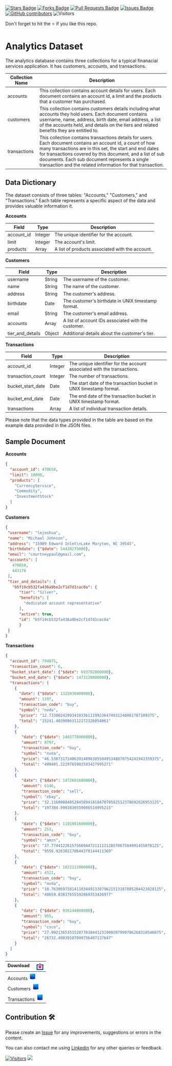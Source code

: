 <a href="https://github.com/drshahizan/dataset/stargazers"><img src="https://img.shields.io/github/stars/drshahizan/dataset" alt="Stars Badge"/></a>
<a href="https://github.com/drshahizan/dataset/network/members"><img src="https://img.shields.io/github/forks/drshahizan/dataset" alt="Forks Badge"/></a>
<a href="https://github.com/drshahizan/dataset/pulls"><img src="https://img.shields.io/github/issues-pr/drshahizan/dataset" alt="Pull Requests Badge"/></a>
<a href="https://github.com/drshahizan/dataset/issues"><img src="https://img.shields.io/github/issues/drshahizan/dataset" alt="Issues Badge"/></a>
<a href="https://github.com/drshahizan/dataset/graphs/contributors"><img alt="GitHub contributors" src="https://img.shields.io/github/contributors/drshahizan/dataset?color=2b9348"></a>
![Visitors](https://api.visitorbadge.io/api/visitors?path=https%3A%2F%2Fgithub.com%2Fdrshahizan%2Fdataset&labelColor=%23d9e3f0&countColor=%23697689&style=flat)

Don't forget to hit the :star: if you like this repo.


# Analytics Dataset

The analytics database contains three collections for a typical finanacial services application. It has customers, accounts, and transactions. 

| Collection Name | Description                                |
|-----------------|--------------------------------------------|
| accounts        | This collection contains account details for users. Each document contains an account id, a limit and the products that a customer has purchased. |
| customers       | This collection contains customers details including what accounts they hold users. Each document contains username, name, address, birth date, email address, a list of the accounts held, and details on the tiers and related benefits they are entitled to. |
| transactions    | This collection contains transactions details for users. Each document contains an account id, a count of how many transactions are in this set, the start and end dates for transactions covered by this document, and a list of sub documents. Each sub document represents a single transaction and the related information for that transaction. |

## Data Dictionary

The dataset consists of three tables: "Accounts," "Customers," and "Transactions." Each table represents a specific aspect of the data and provides valuable information it.

**Accounts**

| Field        | Type       | Description                                          |
|--------------|------------|------------------------------------------------------|
| account_id   | Integer    | The unique identifier for the account.                |
| limit        | Integer    | The account's limit.                                 |
| products     | Array      | A list of products associated with the account.       |


**Customers**

| Field            | Type       | Description                                              |
|------------------|------------|----------------------------------------------------------|
| username         | String     | The username of the customer.                             |
| name             | String     | The name of the customer.                                 |
| address          | String     | The customer's address.                                   |
| birthdate        | Date       | The customer's birthdate in UNIX timestamp format.        |
| email            | String     | The customer's email address.                             |
| accounts         | Array      | A list of account IDs associated with the customer.       |
| tier_and_details | Object     | Additional details about the customer's tier.             |


**Transactions**

| Field              | Type       | Description                                           |
|--------------------|------------|-------------------------------------------------------|
| account_id         | Integer    | The unique identifier for the account associated with the transactions. |
| transaction_count  | Integer    | The number of transactions.                           |
| bucket_start_date  | Date       | The start date of the transaction bucket in UNIX timestamp format. |
| bucket_end_date    | Date       | The end date of the transaction bucket in UNIX timestamp format. |
| transactions       | Array      | A list of individual transaction details.              |

Please note that the data types provided in the table are based on the example data provided in the JSON files.

## Sample Document

**Accounts**
```json
{
  "account_id": 470650,
  "limit": 10000,
  "products": [
    "CurrencyService",
    "Commodity",
    "InvestmentStock"
  ]
}
```

**Customers**
```json
{
 "username": "lejoshua",
 "name": "Michael Johnson",
 "address": "15989 Edward Inlet\nLake Maryton, NC 39545",
 "birthdate": {"$date": 54439275000},
 "email": "courtneypaul@gmail.com",
 "accounts": [
   470650,
   443178
 ],
 "tier_and_details": {
   "b5f19cb532fa436a9be2cf1d7d1cac8a": {
      "tier": "Silver",
      "benefits": [
        "dedicated account representative"
      ],
      "active": true,
      "id": "b5f19cb532fa436a9be2cf1d7d1cac8a"
      }
 }
}
```

**Transactions**
```json
{
  "account_id": 794875,
  "transaction_count": 6,
  "bucket_start_date": {"$date": 693792000000},
  "bucket_end_date": {"$date": 1473120000000},
  "transactions": [
    {
      "date": {"$date": 1325030400000},
      "amount": 1197,
      "transaction_code": "buy",
      "symbol": "nvda",
      "price": "12.7330024299341033611199236474931240081787109375",
      "total": "15241.40390863112172326054861"
    },
    {
       "date": {"$date": 1465776000000},
       "amount": 8797,
       "transaction_code": "buy",
       "symbol": "nvda",
       "price": "46.53873172406391489630550495348870754241943359375",
       "total": "409401.2229765902593427995271"
    },
    {
       "date": {"$date": 1472601600000},
       "amount": 6146,
       "transaction_code": "sell",
       "symbol": "ebay",
       "price": "32.11600884852845894101847079582512378692626953125",
       "total": "197384.9903830559086514995215"
    },
    {
       "date": {"$date": 1101081600000},
       "amount": 253,
       "transaction_code": "buy",
       "symbol": "amzn",
       "price": "37.77441226157566944721111212857067584991455078125",
       "total": "9556.926302178644370144411369"
    },
    {
       "date": {"$date": 1022112000000},
       "amount": 4521,
       "transaction_code": "buy",
       "symbol": "nvda",
       "price": "10.763069758141103449133879621513187885284423828125",
       "total": "48659.83837655592869353426977"
    },
    {
       "date": {"$date": 936144000000},
       "amount": 955,
       "transaction_code": "buy",
       "symbol": "csco",
       "price": "27.992136535152877030441231909207999706268310546875",
       "total": "26732.49039107099756407137647"
    }
  ]
}
```


| <img alt="activity status" align="right" height="24" src="../../images/download.png" /> Download |
|:---|
|  Accounts <a href="sales.json" ><img src="../../images/dataset.png" width="24px" height="24px" ></a> |
|  Customers <a href="sales.json" ><img src="../../images/dataset.png" width="24px" height="24px"></a> |
|  Transactions <a href="sales.json" ><img src="../../images/dataset.png" width="24px" height="24px"></a> |


## Contribution 🛠️
Please create an [Issue](https://github.com/drshahizan/Python_EDA/issues) for any improvements, suggestions or errors in the content.

You can also contact me using [Linkedin](https://www.linkedin.com/in/drshahizan/) for any other queries or feedback.

[![Visitors](https://api.visitorbadge.io/api/visitors?path=https%3A%2F%2Fgithub.com%2Fdrshahizan&labelColor=%23697689&countColor=%23555555&style=plastic)](https://visitorbadge.io/status?path=https%3A%2F%2Fgithub.com%2Fdrshahizan)
![](https://hit.yhype.me/github/profile?user_id=81284918)


